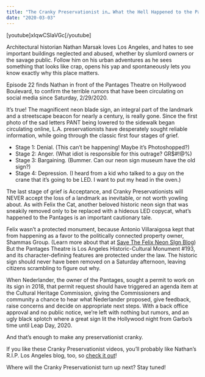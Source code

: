 ```yaml
---
title: "The Cranky Preservationist in… What the Hell Happened to the Pantages Neon? (episode 22)"
date: "2020-03-03"
---
```


\[youtube\]xIqwCSIaVGc\[/youtube\]

Architectural historian Nathan Marsak loves Los Angeles, and hates to see important buildings neglected and abused, whether by slumlord owners or the savage public. Follow him on his urban adventures as he sees something that looks like crap, opens his yap and spontaneously lets you know exactly why this place matters.

Episode 22 finds Nathan in front of the Pantages Theatre on Hollywood Boulevard, to confirm the terrible rumors that have been circulating on social media since Saturday, 2/29/2020.

It’s true! The magnificent neon blade sign, an integral part of the landmark and a streetscape beacon for nearly a century, is really gone. Since the first photo of the sad letters PANT being lowered to the sidewalk began circulating online, L.A. preservationists have desperately sought reliable information, while going through the classic first four stages of grief.

- Stage 1: Denial. (This can’t be happening! Maybe it’s Photoshopped?)
- Stage 2: Anger. (What idiot is responsible for this outrage? GR$#!@%)
- Stage 3: Bargaining. (Bummer. Can our neon sign museum have the old sign?)
- Stage 4: Depression. (I heard from a kid who talked to a guy on the crane that it’s going to be LED. I want to put my head in the oven.)

The last stage of grief is Acceptance, and Cranky Preservationists will NEVER accept the loss of a landmark as inevitable, or not worth yowling about. As with Felix the Cat, another beloved historic neon sign that was sneakily removed only to be replaced with a hideous LED copycat, what’s happened to the Pantages is an important cautionary tale.

Felix wasn’t a protected monument, because Antonio Villaraigosa kept that from happening as a favor to the politically connected property owner, Shammas Group. (Learn more about that at [Save The Felix Neon SIgn Blog](http://fixfelix.blogspot.com)) But the Pantages Theatre is Los Angeles Historic-Cultural Monument #193, and its character-defining features are protected under the law. The historic sign should never have been removed on a Saturday afternoon, leaving citizens scrambling to figure out why.

When Nederlander, the owner of the Pantages, sought a permit to work on its sign in 2018, that permit request should have triggered an agenda item at the Cultural Heritage Commission, giving the Commissioners and community a chance to hear what Nederlander proposed, give feedback, raise concerns and decide on appropriate next steps. With a back office approval and no public notice, we’re left with nothing but rumors, and an ugly black splotch where a great sign lit the Hollywood night from Garbo’s time until Leap Day, 2020.

And that’s enough to make any preservationist cranky.

If you like these Cranky Preservationist videos, you’ll probably like Nathan’s R.I.P. Los Angeles blog, too, so [check it out](http://www.RIPLosAngeles.com)!

Where will the Cranky Preservationist turn up next? Stay tuned!

